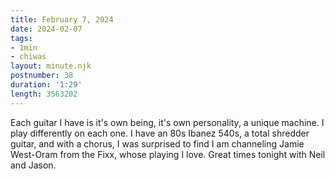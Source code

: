 ```yaml
---
title: February 7, 2024
date: 2024-02-07
tags:
- 1min
- chiwas
layout: minute.njk
postnumber: 38
duration: '1:29'
length: 3563202
---
```

Each guitar I have is it's own being, it's own personality, a unique machine. I play differently on each one. I have an 80s Ibanez 540s, a total shredder guitar, and with a chorus, I was surprised to find I am channeling Jamie West-Oram from the Fixx, whose playing I love. Great times tonight with Neil and Jason.




